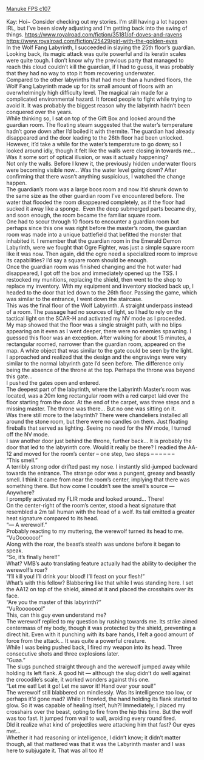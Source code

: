 [Manuke FPS c107](https://ashenfeather.wordpress.com/2020/10/17/fps-107/)
<br/><br/>
Kay: Hoi\~ Consider checking out my stories. I’m still having a lot happen IRL, but I’ve been slowly adjusting and I’m getting back into the swing of things. https://www.royalroad.com/fiction/35181/of-doves-and-ravens<br/>
https://www.royalroad.com/fiction/25429/girl-with-the-golden-eyes<br/>
In the Wolf Fang Labyrinth, I succeeded in slaying the 25th floor’s guardian. Looking back, its magic attack was quite powerful and its keratin scales were quite tough. I don’t know why the previous party that managed to reach this cloud couldn’t kill the guardian, if I had to guess, it was probably that they had no way to stop it from recovering underwater. <br/>
Compared to the other labyrinths that had more than a hundred floors, the Wolf Fang Labyrinth made up for its small amount of floors with an overwhelmingly high difficulty level. The magical rain made for a complicated environmental hazard. It forced people to fight while trying to avoid it. It was probably the biggest reason why the labyrinth hadn’t been conquered over the years. <br/>
While thinking so, I sat on top of the Gift Box and looked around the guardian room. The floating steam suggested that the water’s temperature hadn’t gone down after I’d boiled it with thermite. The guardian had already disappeared and the door leading to the 26th floor had been unlocked. However, it’d take a while for the water’s temperature to go down; so I looked around idly, though it felt like the walls were closing in towards me… Was it some sort of optical illusion, or was it actually happening?<br/>
Not only the walls. Before I knew it, the previously hidden underwater floors were becoming visible now… Was the water level going down? After confirming that there wasn’t anything suspicious, I watched the change happen.<br/>
The guardian’s room was a large boos room and now it’d shrunk down to the same size as the other guardian room I’ve encountered before. The water that flooded the room disappeared completely, as if the floor had sucked it away like a sponge.  Even the deep submerged parts became dry, and soon enough, the room became the familiar square room.<br/>
One had to scour through 10 floors to encounter a guardian room but perhaps since this one was right before the master’s room, the guardian room was made into a unique battlefield that befitted the monster that inhabited it. I remember that the guardian room in the Emerald Demon Labyrinth, were we fought that Ogre Fighter, was just a simple square room like it was now. Then again, did the ogre need a specialized room to improve its capabilities? I’d say a square room should be enough.<br/>
Once the guardian room was finished changing and the hot water had disappeared, I got off the box and immediately opened up the TSS. I restocked my munitions, replacing the shield, then went to the shop to replace my inventory. With my equipment and inventory stocked back up, I headed to the door that led down to the 26th floor. Passing the game, which was similar to the entrance, I went down the staircase.<br/>
This was the final floor of the Wolf Labyrinth. A straight underpass instead of a room. The passage had no sources of light, so I had to rely on the tactical light on the SCAR-H and activated my NV mode as I proceeded. <br/>
My map showed that the floor was a single straight path, with no blips appearing on it even as I went deeper, there were no enemies spawning. I guessed this floor was an exception. After walking for about 15 minutes, a rectangular roomed, narrower than the guardian room, appeared on the map. A white object that was similar to the gate could be seen by the light. <br/>
I approached and realized that the design and the engravings were very similar to the normal labyrinth gate I’d seen before. The difference only being the absence of the throne at the top. Perhaps the throne was beyond this gate…<br/>
I pushed the gates open and entered. <br/>
The deepest part of the labyrinth, where the Labyrinth Master’s room was located, was a 20m long rectangular room with a red carpet laid over the floor starting from the door. At the end of the carpet, was three steps and a missing master. The throne was there… But no one was sitting on it. <br/>
Was there still more to the labyrinth? There were chandeliers installed all around the stone room, but there were no candles on them. Just floating fireballs that served as lighting. Seeing no need for the NV mode, I turned off the NV mode. <br/>
I saw another door just behind the throne, further back… It is probably the door that led to the labyrinth core. Would it really be there? I readied the AA-12 and moved for the room’s center – one step, two steps – – – – – –<br/>
“This smell.”<br/>
A terribly strong odor drifted past my nose. I instantly slid-jumped backward towards the entrance. The strange odor was a pungent, greasy and beastly smell. I think it came from near the room’s center, implying that there was something there. But how come I couldn’t see the smell’s source — Anywhere?<br/>
I promptly activated my FLIR mode and looked around… There! <br/>
On the center-right of the room’s center, stood a heat signature that resembled a 2m tall human with the head of a wolf. Its tail emitted a greater heat signature compared to its head. <br/>
“— A werewolf.”<br/>
Probably reacting to my muttering, the werewolf turned its head to me. <br/>
“VuOoooooo!”<br/>
Along with the roar, the beast’s stealth was undone before it began to speak. <br/>
“So, it’s finally here!!”<br/>
What? VMB’s auto translating feature actually had the ability to decipher the werewolf’s roar?<br/>
“I’ll kill you! I’ll drink your blood! I’ll feast on your flesh!”<br/>
What’s with this fellow? Blabbering like that while I was standing here. I set the AA12 on top of the shield, aimed at it and placed the crosshairs over its face.<br/>
“Are you the master of this labyrinth?”<br/>
“VuRooooooo!”<br/>
This, can this guy even understand me?<br/>
The werewolf replied to my question by rushing towards me. Its strike aimed centermass of my body, though it was protected by the shield, preventing a direct hit. Even with it punching with its bare hands, I felt a good amount of force from the attack… It was quite a powerful creature. <br/>
While I was being pushed back, I fired my weapon into its head. Three consecutive shots and three explosions later.<br/>
“Guaa.”<br/>
The slugs punched straight through and the werewolf jumped away while holding its left flank. A good hit — although the slug didn’t do well against the crocodile’s scale, it worked wonders against this one. <br/>
“Let me eat! Let it go! Let me savor it! Hand over your soul!”<br/>
The werewolf still blabbered on mindlessly. Was its intelligence too low, or perhaps it’d gone mad? While it frowled, the hand holding its flank started to glow. So it was capable of healing itself, huh?! Immediately, I placed my crosshairs over the beast, opting to fire from the hip this time. But the wolf was too fast. It jumped from wall to wall, avoiding every round fired. <br/>
DId it realize what kind of projectiles were attacking him that fast? Our eyes met… <br/>
Whether it had reasoning or intelligence, I didn’t know; it didn’t matter though, all that mattered was that it was the Labyrinth master and I was here to subjugate it. That was all too it!<br/>
 